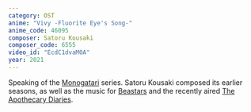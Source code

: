 ```yaml
---
category: OST
anime: "Vivy -Fluorite Eye's Song-"
anime_code: 46095
composer: Satoru Kousaki
composer_code: 6555
video_id: "EcdC1dvaM0A"
year: 2021
---
```

Speaking of the <a href="https://myanimelist.net/anime/5081">Monogatari</a> series. Satoru Kousaki composed its earlier seasons, as well as the music for <a href="https://myanimelist.net/anime/39195">Beastars</a> and the recently aired <a href="https://myanimelist.net/anime/54492">The Apothecary Diaries</a>.